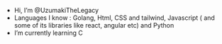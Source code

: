 - Hi, I’m @UzumakiTheLegacy
- Languages I know : Golang, Html, CSS and tailwind, Javascript ( and some of its libraries like react, angular etc) and Python
- I’m currently learning C
<!---
UzumakiTheLegacy/UzumakiTheLegacy is a ✨ special ✨ repository because its `README.md` (this file) appears on your GitHub profile.
You can click the Preview link to take a look at your changes.
--->
